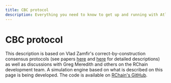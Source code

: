 ```yaml
---
title: CBC protocol
description: Everything you need to know to get up and running with Atlaskit
---
```

# CBC protocol

This description is based on Vlad Zamfir's correct-by-construction consensus protocols (see papers [here](https://github.com/ethereum/research/blob/master/papers/cbc-consensus/AbstractCBC.pdf) and [here](https://github.com/ethereum/research/blob/master/papers/CasperTFG/CasperTFG.pdf) for detailed descriptions) as well as discussions with Greg Meredith and others on the RChain development team. A simulation engine based on what is described on this page is being developed. The code is available on [RChain's GitHub](https://github.com/rchain/Casper-Proof-of-Stake/tree/simulation-dev/simulation).
